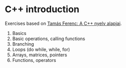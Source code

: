 # C++ introduction

Exercises based on [Tamás Ferenc: A C++ nyelv alapjai](https://tferi.hu/cplusplusalapok).

1. Basics
2. Basic operations, calling functions
3. Branching 
4. Loops (do while, while, for)
5. Arrays, matrices, pointers
6. Functions, operators
